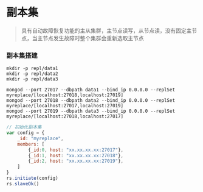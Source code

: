 # 副本集
> 具有自动故障恢复功能的主从集群，主节点读写，从节点读，没有固定主节点，当主节点发生故障时整个集群会重新选取主节点

### 副本集搭建
```shell
mkdir -p repl/data1
mkdir -p repl/data2
mkdir -p repl/data3

mongod --port 27017 --dbpath data1 --bind_ip 0.0.0.0 --replSet myreplace/[localhost:27018,localhost:27019]
mongod --port 27018 --dbpath data2 --bind_ip 0.0.0.0 --replSet myreplace/[localhost:27017,localhost:27019]
mongod --port 27019 --dbpath data3 --bind_ip 0.0.0.0 --replSet myreplace/[localhost:27018,localhost:27017]
```

```javascript
// 初始化副本集
var config = {
    _id: "myreplace",
    members: [
        {_id:0, host: "xx.xx.xx.xx:27017"},
        {_id:1, host: "xx.xx.xx.xx:27018"},
        {_id:2, host: "xx.xx.xx.xx:27019"},
    ]
}
rs.initiate(config)
rs.slaveOk()
```

